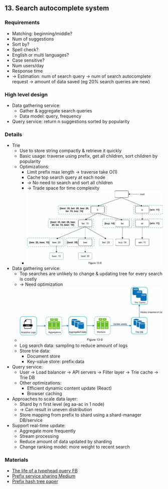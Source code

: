 ## 13. Search autocomplete system
### Requirements
- Matching: beginning/middle?
- Num of suggestions
- Sort by?
- Spell check?
- English or multi languages?
- Case sensitive?
- Num users/day
- Response time
- -> Estimation: num of search query -> num of search autocomplete request -> amount of data saved (eg 20% search queries are new)
### High level design
- Data gathering service:
  - Gather & aggregate search queries
  - Data model: query, frequency
- Query service: return n suggestions sorted by popularity
### Details
- Trie
  - Use to store string compactly & retrieve it quickly
  - Basic usage: traverse using prefix, get all children, sort children by popularity
  - Optimizations:
    - Limit prefix max length -> traverse take O(1)
    - Cache top search query at each node
    - -> No need to search and sort all children
    - -> Trade space for time complexity
    - <img src="./resources/13.8.png" width="600"/>
- Data gathering service:
  - Top searches are unlikely to change & updating tree for every search is costly
  - -> Need optimization
  - <img src="./resources/13.9.png" width="600"/>
  - Log search data: sampling to reduce amount of logs
  - Store trie data:
    - Document store
    - Key-value store: prefix:data
- Query service:
  - User -> Load balancer -> API servers -> Filter layer -> Trie cache -> Trie DB
  - Other optimizations:
    - Efficient dynamic content update (React)
    - Browser caching
- Approaches to scale data layer:
  - Shard by n first level (eg aa-ac in 1 node)
  - -> Can result in uneven distribution
  - Store mapping from prefix to shard using a shard-manager DB/service
- Support real-time update:
  - Aggregate more frequently
  - Stream processing
  - Reduce amount of data updated by sharding
  - Change ranking model: more weight to recent search
### Materials
- [The life of a typehead query FB](https://www.facebook.com/notes/10158791367817200/)
- [Prefix service sharing Medium](https://medium.com/@prefixyteam/how-we-built-prefixy-a-scalable-prefix-search-service-for-powering-autocomplete-c20f98e2eff1)
- [Prefix hash tree paper](https://people.eecs.berkeley.edu/~sylvia/papers/pht.pdf)